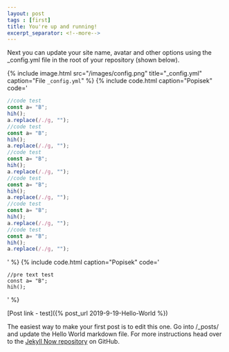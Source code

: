 ```yaml
---
layout: post
tags : [first]
title: You're up and running!
excerpt_separator: <!--more-->
---
```


Next you can update your site name, avatar and other options using the _config.yml file in the root of your repository (shown below).
<!--more-->

{% include image.html
    src="/images/config.png"
    title="_config.yml"
    caption="File `_config.yml`"
%}
{% include code.html caption="Popisek" code='
```JavaScript
//code test
const a= "B";
hih();
a.replace(/./g, "");
//code test
const a= "B";
hih();
a.replace(/./g, "");
//code test
const a= "B";
hih();
a.replace(/./g, "");
//code test
const a= "B";
hih();
a.replace(/./g, "");
//code test
const a= "B";
hih();
a.replace(/./g, "");
//code test
const a= "B";
hih();
a.replace(/./g, "");
```
' %}
{% include code.html caption="Popisek" code='
```
//pre text test
const a= "B";
hih();
```
' %}

[Post link - test]({% post_url 2019-9-19-Hello-World %})

The easiest way to make your first post is to edit this one. Go into /_posts/ and update the Hello World markdown file. For more instructions head over to the [Jekyll Now repository](https://github.com/barryclark/jekyll-now) on GitHub.
